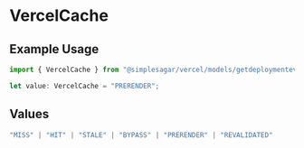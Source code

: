 # VercelCache

## Example Usage

```typescript
import { VercelCache } from "@simplesagar/vercel/models/getdeploymenteventsop.js";

let value: VercelCache = "PRERENDER";
```

## Values

```typescript
"MISS" | "HIT" | "STALE" | "BYPASS" | "PRERENDER" | "REVALIDATED"
```